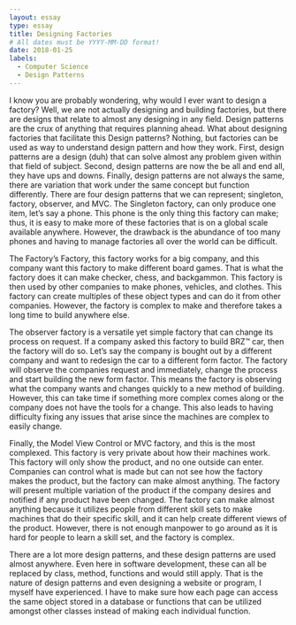 ```yaml
---
layout: essay
type: essay
title: Designing Factories
# All dates must be YYYY-MM-DD format!
date: 2018-01-25
labels:
  - Computer Science
  - Design Patterns
---
```

I know you are probably wondering, why would I ever want to design a factory? Well, we are not actually designing and building factories, but there are designs that relate to almost any designing in any field. Design patterns are the crux of anything that requires planning ahead. What about designing factories that facilitate this Design patterns? Nothing, but factories can be used as way to understand design pattern and how they work. First, design patterns are a design (duh) that can solve almost any problem given within that field of subject. Second, design patterns are now the be all and end all, they have ups and downs. Finally, design patterns are not always the same, there are variation that work under the same concept but function differently.
There are four design patterns that we can represent; singleton, factory, observer, and MVC. The Singleton factory, can only produce one item, let’s say a phone. This phone is the only thing this factory can make; thus, it is easy to make more of these factories that is on a global scale available anywhere. However, the drawback is the abundance of too many phones and having to manage factories all over the world can be difficult. 

The Factory’s Factory, this factory works for a big company, and this company want this factory to make different board games. That is what the factory does it can make checker, chess, and backgammon. This factory is then used by other companies to make phones, vehicles, and clothes. This factory can create multiples of these object types and can do it from other companies. However, the factory is complex to make and therefore takes a long time to build anywhere else.

The observer factory is a versatile yet simple factory that can change its process on request. If a company asked this factory to build BRZ™ car, then the factory will do so. Let’s say the company is bought out by a different company and want to redesign the car to a different form factor. The factory will observe the companies request and immediately, change the process and start building the new form factor. This means the factory is observing what the company wants and changes quickly to a new method of building. However, this can take time if something more complex comes along or the company does not have the tools for a change. This also leads to having difficulty fixing any issues that arise since the machines are complex to easily change.

Finally, the Model View Control or MVC factory, and this is the most complexed. This factory is very private about how their machines work. This factory will only show the product, and no one outside can enter. Companies can control what is made but can not see how the factory makes the product, but the factory can make almost anything. The factory will present multiple variation of the product if the company desires and notified if any product have been changed. The factory can make almost anything because it utilizes people from different skill sets to make machines that do their specific skill, and it can help create different views of the product. However, there is not enough manpower to go around as it is hard for people to learn a skill set, and the factory is complex.

There are a lot more design patterns, and these design patterns are used almost anywhere. Even here in software development, these can all be replaced by class, method, functions and would still apply. That is the nature of design patterns and even designing a website or program, I myself have experienced. I have to make sure how each page can access the same object stored in a database or functions that can be utilized amongst other classes instead of making each individual function. 

  
